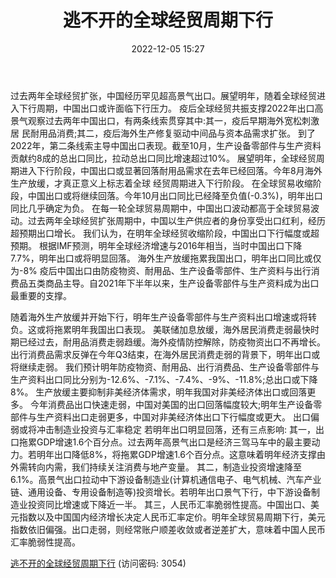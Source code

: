 ﻿---
title: 逃不开的全球经贸周期下行
date: 2022-12-05 15:27
categories: 2023年宏观经济及资产配置展望
updated: 1970-01-01 08:00:00
---

过去两年全球经贸扩张，中国经历罕见超高景气出口。展望明年，随着全球经贸进入下行周期，中国出口或许面临下行压力。
疫后全球经贸共振支撑2022年出口高景气观察过去两年中国出口，有两条线索贯穿其中:其一，疫后早期海外宽松刺激居
民耐用品消费;其二，疫后海外生产修复驱动中间品与资本品需求扩张。
到了2022年，第二条线索主导中国出口表现。截至10月，生产设备零部件与生产资料贡献约8成的总出口同比，拉动总出口同比增速超过10%。
展望明年，全球经贸周期进入下行阶段，中国出口或显著回落耐用品需求在去年已经回落。今年8月海外生产放缓，才真正意义上标志着全球
经贸周期进入下行阶段。
在全球贸易收缩阶段，中国出口或将继续回落。今年10月出口同比已经降至负值(-0.3%)，明年出口同比几乎确定为负。
在每一轮全球贸易周期中，中国出口波动都高于全球贸易波动。过去两年全球经贸扩张周期中，中国以生产供应者的身份享受出口红利，经历超预期出口增长。
我们认为，在明年全球经贸收缩阶段，中国出口下行幅度或超预期。
根据IMF预测，明年全球经济增速与2016年相当，当时中国出口下降7.7%，明年出口或将明显回落。
海外生产放缓拖累我国出口，明年出口同比或仅为-8%
疫后中国出口由防疫物资、耐用品、生产设备零部件、生产资料与出行消费品五类商品主导。自2021年下半年以来，生产设备零部件与生产资料成为出口最重要的支撑。
<!-- more -->
随着海外生产放缓并开始下行，明年生产设备零部件与生产资料出口增速或将转负。这或将拖累明年我国出口表现。
美联储加息放缓，海外居民消费走弱最快时期已经过去，耐用品消费走弱趋缓。海外疫情防控解除，防疫物资出口不再增长。出行消费品需求反弹在今年Q3结束，在海外居民消费走弱的背景下，明年出口或将继续走弱。
我们预计明年防疫物资、耐用品、出行消费品、生产设备零部件与生产资料出口同比分别为-12.6%、-7.1%、-7.4%、-9%、-11.8%;总出口或下降8%。
生产放缓主要抑制非美经济体需求，明年我国对非美经济体出口或回落更多。
今年消费品出口快速走弱，中国对美国的出口回落幅度较大;明年生产设备零部件与生产资料出口走弱更多，中国对非美经济体出口下行幅度或更大。
出口偏弱或将冲击制造业投资与汇率稳定
若明年出口明显回落，还有三点影响:
其一，出口拖累GDP增速1.6个百分点。过去两年高景气出口是经济三驾马车中的最主要动力。若明年出口降低8%，将拖累GDP增速1.6个百分点。这意味着明年经济支撑由外需转向内需，我们持续关注消费与地产变量。
其二，制造业投资增速降至6.1%。高景气出口拉动中下游设备制造业(计算机通信电子、电气机械、汽车产业链、通用设备、专用设备制造等)投资增长。若明年出口景气下行，中下游设备制造业投资同比增速或下降近一半。
其三，人民币汇率脆弱性提高。中国出口、美元指数以及中国国内经济增长决定人民币汇率定价。明年全球贸易周期下行，美元指数依旧偏强。出口走弱，则经常账户顺差收敛或者逆差扩大，意味着中国人民币汇率脆弱性提高。

[逃不开的全球经贸周期下行](https://url12.ctfile.com/f/3948612-740527516-148e08?p=3054)
(访问密码: 3054)

